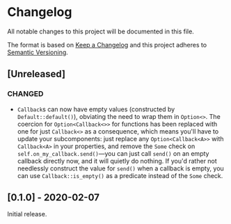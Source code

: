 # Changelog

All notable changes to this project will be documented in this file.

The format is based on [Keep a Changelog](http://keepachangelog.com/en/1.0.0/) and this project
adheres to [Semantic Versioning](http://semver.org/spec/v2.0.0.html).

## [Unreleased]

### CHANGED

-   `Callback`s can now have empty values (constructed by `Default::default()`), obviating the need
    to wrap them in `Option<>`. The coercion for `Option<Callback<>>` for functions has been
    replaced with one for just `Callback<>` as a consequence, which means you'll have to update your
    subcomponents: just replace any `Option<Callback<A>>` with `Callback<A>` in your properties, and
    remove the `Some` check on `self.on_my_callback.send()`—you can just call `send()` on an empty
    callback directly now, and it will quietly do nothing. If you'd rather not needlessly construct
    the value for `send()` when a callback is empty, you can use `Callback::is_empty()` as a
    predicate instead of the `Some` check.

## [0.1.0] - 2020-02-07

Initial release.
